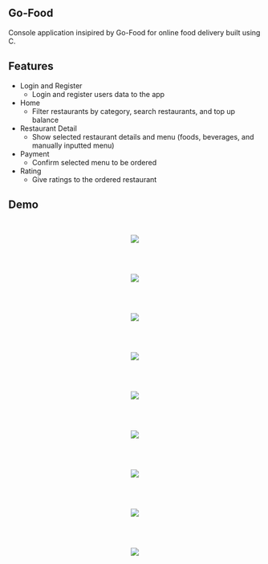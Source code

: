 ## Go-Food
Console application insipired by Go-Food for online food delivery built using C.

## Features
* Login and Register
  * Login and register users data to the app
* Home
  * Filter restaurants by category, search restaurants, and top up balance
* Restaurant Detail
  * Show selected restaurant details and menu (foods, beverages, and manually inputted menu)
* Payment
  * Confirm selected menu to be ordered 
* Rating
  * Give ratings to the ordered restaurant

## Demo

<br>
<p align="center">
  <img src="docs/1.png">
</p>
<br>

<br>
<p align="center">
  <img src="docs/2.png">
</p>
<br>

<br>
<p align="center">
  <img src="docs/3.png">
</p>
<br>

<br>
<p align="center">
  <img src="docs/4.png">
</p>
<br>

<br>
<p align="center">
  <img src="docs/5.png">
</p>
<br>

<br>
<p align="center">
  <img src="docs/6.png">
</p>
<br>

<br>
<p align="center">
  <img src="docs/7.png">
</p>
<br>

<br>
<p align="center">
  <img src="docs/8.png">
</p>
<br>

<br>
<p align="center">
  <img src="docs/9.png">
</p>
<br>
